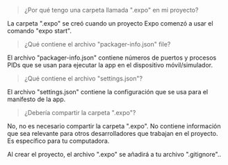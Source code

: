 > ¿Por qué tengo una carpeta llamada ".expo" en mi proyecto?

La carpeta ".expo" se creó cuando un proyecto Expo comenzó a usar el comando "expo start".

> ¿Qué contiene el archivo "packager-info.json" file?

El archivo "packager-info.json" contiene números de puertos y procesos PIDs que se usan para ejecutar la app en el dispositivo móvil/simulador.

> ¿Qué contiene el archivo "settings.json"?

El archivo "settings.json" contiene la configuración que se usa para el manifesto de la app.

> ¿Debería compartir la carpeta ".expo"?

No, no es necesario compartir la carpeta ".expo". No contiene información que sea relevante para otros desarrolladores que trabajan en el proyecto. Es específico para tu computadora.

Al crear el proyecto, el archivo ".expo" se añadirá a tu archivo ".gitignore"..
